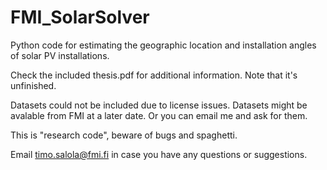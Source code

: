 # FMI_SolarSolver
Python code for estimating the geographic location and installation angles of solar PV installations.

Check the included thesis.pdf for additional information. Note that it's unfinished.

Datasets could not be included due to license issues. Datasets might be avalable from FMI at a later date. Or you can email me and ask for them.

This is "research code", beware of bugs and spaghetti.

Email timo.salola@fmi.fi in case you have any questions or suggestions.

